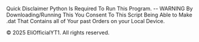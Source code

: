 Quick Disclaimer Python Is Required To Run This Program. -- WARNING By Downloading/Running This You Consent To This Script Being Able to Make .dat That Contains all of Your past Orders on your Local Device.

© 2025 EliOfficialYT1. All rights reserved.
